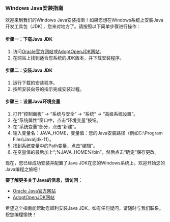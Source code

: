 ### Windows Java安装指南

欢迎来到我们的Windows Java安装指南！如果您想在Windows系统上安装Java开发工具包（JDK），您来对地方了。请按照以下简单步骤进行操作：

#### 步骤一：下载Java JDK
1. 访问[Oracle官方网站](https://www.oracle.com/java/technologies/javase-jdk11-downloads.html)或[AdoptOpenJDK网站](https://adoptopenjdk.net/)。
2. 在网站上找到适合您系统的JDK版本，并下载安装程序。

#### 步骤二：安装Java JDK
1. 运行下载的安装程序。
2. 按照安装向导的指示完成安装过程。

#### 步骤三：设置Java环境变量
1. 打开“控制面板” -> “系统与安全” -> “系统” -> “高级系统设置”。
2. 在“系统属性”窗口中，点击“环境变量”按钮。
3. 在“系统变量”部分，点击“新建”。
4. 输入变量名：JAVA_HOME，变量值：您的Java安装路径（例如C:\Program Files\Java\jdk-11）。
5. 找到系统变量中的Path变量，点击“编辑”。
6. 在变量值的最后加上“;%JAVA_HOME%\bin”，然后点击“确定”保存更改。

现在，您已经成功安装并配置了Java JDK在您的Windows系统上。欢迎开始您的Java编程之旅吧！

**要了解更多关于Java的信息，请访问：**
- [Oracle Java官方网站](https://www.oracle.com/java/)
- [AdoptOpenJDK网站](https://adoptopenjdk.net/)

希望这个指南能帮助您顺利安装Java JDK。如有任何疑问，请随时与我们联系。祝您编程愉快！